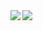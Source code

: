 <a href="https://github.com/lpradel">
  <img align="left" src="https://github-readme-stats.vercel.app/api/top-langs/?username=tehw0lf" />
</a>
<a href="https://github.com/lpradel">
  <img align="center" src="https://github-readme-stats.vercel.app/api?username=tehw0lf&show_icons=true&count_private=true" />
</a>

